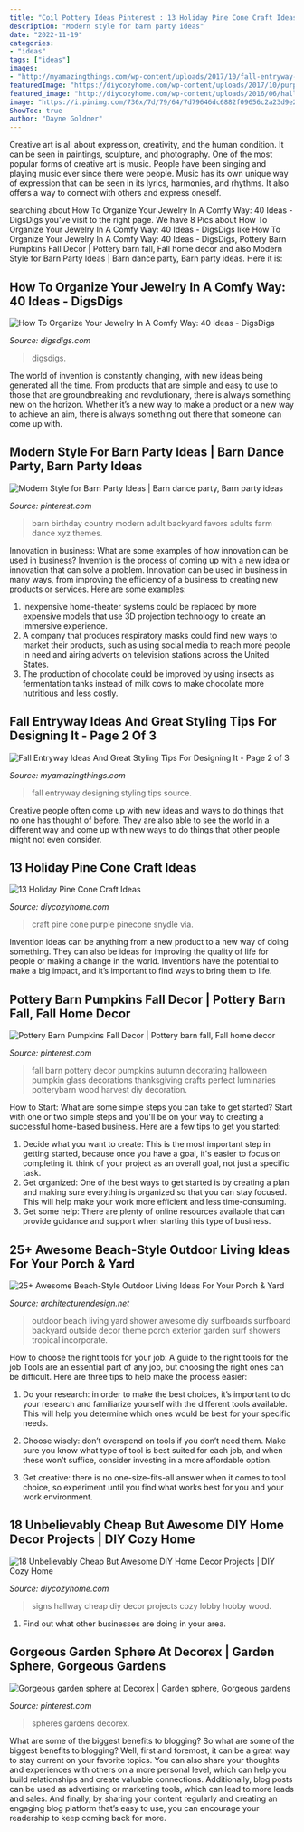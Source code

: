 ```yaml
---
title: "Coil Pottery Ideas Pinterest : 13 Holiday Pine Cone Craft Ideas"
description: "Modern style for barn party ideas"
date: "2022-11-19"
categories:
- "ideas"
tags: ["ideas"]
images:
- "http://myamazingthings.com/wp-content/uploads/2017/10/fall-entryway-7-.jpg"
featuredImage: "https://diycozyhome.com/wp-content/uploads/2017/10/purple-pinecone-craft.jpg"
featured_image: "http://diycozyhome.com/wp-content/uploads/2016/06/hallway-signs.jpg"
image: "https://i.pinimg.com/736x/7d/79/64/7d79646dc6882f09656c2a23d9e22d2c--backyard-birthday-party-for-adults-party-favors-for-adults.jpg"
ShowToc: true
author: "Dayne Goldner"
---
```



Creative art is all about expression, creativity, and the human condition. It can be seen in paintings, sculpture, and photography. One of the most popular forms of creative art is music. People have been singing and playing music ever since there were people. Music has its own unique way of expression that can be seen in its lyrics, harmonies, and rhythms. It also offers a way to connect with others and express oneself.

	

		
searching about How To Organize Your Jewelry In A Comfy Way: 40 Ideas - DigsDigs you've visit to the right page. We have 8 Pics about How To Organize Your Jewelry In A Comfy Way: 40 Ideas - DigsDigs like How To Organize Your Jewelry In A Comfy Way: 40 Ideas - DigsDigs, Pottery Barn Pumpkins Fall Decor | Pottery barn fall, Fall home decor and also Modern Style for Barn Party Ideas | Barn dance party, Barn party ideas. Here it is:
		
    
## How To Organize Your Jewelry In A Comfy Way: 40 Ideas - DigsDigs

<img loading=lazy src="https://www.digsdigs.com/photos/how-to-organize-your-jewelry-in-a-comfy-way-ideas-5-554x739.jpg" onerror="this.onerror=null;this.src='https://tse4.mm.bing.net/th?id=OIP.B2KGItOnlJZ4_qhfauqQ1AHaJ4&amp;pid=15.1';" alt="How To Organize Your Jewelry In A Comfy Way: 40 Ideas - DigsDigs">

_Source: digsdigs.com_

>digsdigs. 

	

The world of invention is constantly changing, with new ideas being generated all the time. From products that are simple and easy to use to those that are groundbreaking and revolutionary, there is always something new on the horizon. Whether it’s a new way to make a product or a new way to achieve an aim, there is always something out there that someone can come up with.

    
## Modern Style For Barn Party Ideas | Barn Dance Party, Barn Party Ideas

<img loading=lazy src="https://i.pinimg.com/736x/7d/79/64/7d79646dc6882f09656c2a23d9e22d2c--backyard-birthday-party-for-adults-party-favors-for-adults.jpg" onerror="this.onerror=null;this.src='https://tse1.mm.bing.net/th?id=OIP.q8JVkGdtxlp5FwyDJ0g7cQHaLE&amp;pid=15.1';" alt="Modern Style for Barn Party Ideas | Barn dance party, Barn party ideas">

_Source: pinterest.com_

>barn birthday country modern adult backyard favors adults farm dance xyz themes. 

	

Innovation in business: What are some examples of how innovation can be used in business?
Invention is the process of coming up with a new idea or innovation that can solve a problem. Innovation can be used in business in many ways, from improving the efficiency of a business to creating new products or services. Here are some examples: 
1. Inexpensive home-theater systems could be replaced by more expensive models that use 3D projection technology to create an immersive experience. 
2. A company that produces respiratory masks could find new ways to market their products, such as using social media to reach more people in need and airing adverts on television stations across the United States. 
3. The production of chocolate could be improved by using insects as fermentation tanks instead of milk cows to make chocolate more nutritious and less costly. 

    
## Fall Entryway Ideas And Great Styling Tips For Designing It - Page 2 Of 3

<img loading=lazy src="http://myamazingthings.com/wp-content/uploads/2017/10/fall-entryway-7-.jpg" onerror="this.onerror=null;this.src='https://tse3.mm.bing.net/th?id=OIP.lvyOdZ7yw-Zs65BP5EsxewDZEf&amp;pid=15.1';" alt="Fall Entryway Ideas And Great Styling Tips For Designing It - Page 2 of 3">

_Source: myamazingthings.com_

>fall entryway designing styling tips source. 

	

Creative people often come up with new ideas and ways to do things that no one has thought of before. They are also able to see the world in a different way and come up with new ways to do things that other people might not even consider.

    
## 13 Holiday Pine Cone Craft Ideas

<img loading=lazy src="https://diycozyhome.com/wp-content/uploads/2017/10/purple-pinecone-craft.jpg" onerror="this.onerror=null;this.src='https://tse2.mm.bing.net/th?id=OIP.ubmX7MsWFQQzaXT_eTZYjAHaU3&amp;pid=15.1';" alt="13 Holiday Pine Cone Craft Ideas">

_Source: diycozyhome.com_

>craft pine cone purple pinecone snydle via. 

	

Invention ideas can be anything from a new product to a new way of doing something. They can also be ideas for improving the quality of life for people or making a change in the world. Inventions have the potential to make a big impact, and it’s important to find ways to bring them to life.

    
## Pottery Barn Pumpkins Fall Decor | Pottery Barn Fall, Fall Home Decor

<img loading=lazy src="https://i.pinimg.com/736x/10/4c/27/104c27226933e040b3ec41c742c85178--fall-harvest-autumn-fall.jpg" onerror="this.onerror=null;this.src='https://tse1.mm.bing.net/th?id=OIP.j58y2nKoKavRD21xIiJsIAHaJ2&amp;pid=15.1';" alt="Pottery Barn Pumpkins Fall Decor | Pottery barn fall, Fall home decor">

_Source: pinterest.com_

>fall barn pottery decor pumpkins autumn decorating halloween pumpkin glass decorations thanksgiving crafts perfect luminaries potterybarn wood harvest diy decoration. 

	

How to Start: What are some simple steps you can take to get started?
Start with one or two simple steps and you'll be on your way to creating a successful home-based business. Here are a few tips to get you started: 
1. Decide what you want to create: This is the most important step in getting started, because once you have a goal, it's easier to focus on completing it. think of your project as an overall goal, not just a specific task. 
2. Get organized: One of the best ways to get started is by creating a plan and making sure everything is organized so that you can stay focused. This will help make your work more efficient and less time-consuming. 
3. Get some help: There are plenty of online resources available that can provide guidance and support when starting this type of business.

    
## 25+ Awesome Beach-Style Outdoor Living Ideas For Your Porch &amp; Yard

<img loading=lazy src="http://cdn.architecturendesign.net/wp-content/uploads/2015/07/AD-Beach-Style-Outdoor-Living-Ideas-17.jpg" onerror="this.onerror=null;this.src='https://tse2.mm.bing.net/th?id=OIP.f4KXxdrTKzKC686p1PpgbAHaJ4&amp;pid=15.1';" alt="25+ Awesome Beach-Style Outdoor Living Ideas For Your Porch &amp; Yard">

_Source: architecturendesign.net_

>outdoor beach living yard shower awesome diy surfboards surfboard backyard outside decor theme porch exterior garden surf showers tropical incorporate. 

	

How to choose the right tools for your job: A guide to the right tools for the job
Tools are an essential part of any job, but choosing the right ones can be difficult. Here are three tips to help make the process easier:
1. Do your research: in order to make the best choices, it’s important to do your research and familiarize yourself with the different tools available. This will help you determine which ones would be best for your specific needs.

2. Choose wisely: don’t overspend on tools if you don’t need them. Make sure you know what type of tool is best suited for each job, and when these won’t suffice, consider investing in a more affordable option.

3. Get creative: there is no one-size-fits-all answer when it comes to tool choice, so experiment until you find what works best for you and your work environment.

    
## 18 Unbelievably Cheap But Awesome DIY Home Decor Projects | DIY Cozy Home

<img loading=lazy src="http://diycozyhome.com/wp-content/uploads/2016/06/hallway-signs.jpg" onerror="this.onerror=null;this.src='https://tse3.mm.bing.net/th?id=OIP.WK8xketsEFEGkRZhZe0H6gHaLH&amp;pid=15.1';" alt="18 Unbelievably Cheap But Awesome DIY Home Decor Projects | DIY Cozy Home">

_Source: diycozyhome.com_

>signs hallway cheap diy decor projects cozy lobby hobby wood. 

	

1. Find out what other businesses are doing in your area.

    
## Gorgeous Garden Sphere At Decorex | Garden Sphere, Gorgeous Gardens

<img loading=lazy src="https://i.pinimg.com/736x/2e/df/56/2edf563e3af19b84ca009d7700987b9b.jpg" onerror="this.onerror=null;this.src='https://tse1.mm.bing.net/th?id=OIP.fXiW1mtOUbCONGkoEbKqngHaJ3&amp;pid=15.1';" alt="Gorgeous garden sphere at Decorex | Garden sphere, Gorgeous gardens">

_Source: pinterest.com_

>spheres gardens decorex. 

	

What are some of the biggest benefits to blogging?
So what are some of the biggest benefits to blogging? Well, first and foremost, it can be a great way to stay current on your favorite topics. You can also share your thoughts and experiences with others on a more personal level, which can help you build relationships and create valuable connections. Additionally, blog posts can be used as advertising or marketing tools, which can lead to more leads and sales. And finally, by sharing your content regularly and creating an engaging blog platform that’s easy to use, you can encourage your readership to keep coming back for more.

